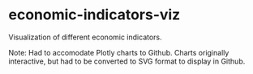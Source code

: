 # economic-indicators-viz
Visualization of different economic indicators.

Note:
Had to accomodate Plotly charts to Github.
Charts originally interactive, but had to be converted to SVG format to display in Github.

